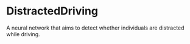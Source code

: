 # DistractedDriving
A neural network that aims to detect whether individuals are distracted while driving.
